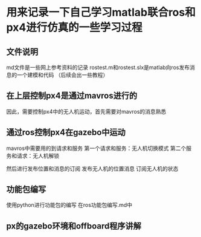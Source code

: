 # 用来记录一下自己学习matlab联合ros和px4进行仿真的一些学习过程

## 文件说明

md文件是一些网上参考资料的记录
rostest.m和rostest.slx是matlab向ros发布消息的一个建模和代码
（后续会出一些教程）

## 在上层控制px4是通过mavros进行的
因此，需要控制px4中的无人机运动，首先需要对mavros的消息熟悉

## 通过ros控制px4在gazebo中运动
mavros中需要用的到请求和服务
第一个请求和服务：无人机切换模式
第二个服务和请求：无人机解锁

然后进行发布位置和消息的订阅
发布无人机的位置消息
订阅无人机的状态

## 功能包编写
使用python进行功能包的编写 在ros功能包编写.md中

## px的gazebo环境和offboard程序讲解




